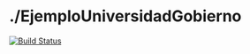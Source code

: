 # ./EjemploUniversidadGobierno
 
[![Build Status](https://travis-ci.org/wollok/EjemploUniversidadGobierno.svg?branch=master)](https://travis-ci.org/wollok/EjemploUniversidadGobierno)



